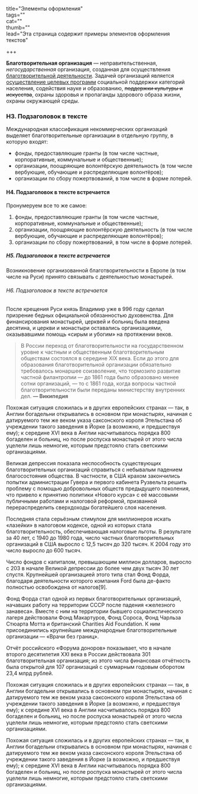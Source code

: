 title="Элементы оформления"  
tags=""  
cat=""  
thumb=""  
lead="Эта страница содержит примеры элементов оформления текстов"  

+++

<strong>Благотворительная организация</strong> — неправительственная, <em>негосударственная</em> организация, созданная для осуществления <a href="https://ru.wikipedia.org/wiki/Благотворительная_организация" target="_blank" rel="noopener">благотворительной деятельности</a>. Задачей организаций является <ins>осуществление целевых программ</ins> социальной поддержки категорий населения, содействия науке и образованию, <del>поддержки культуры и искусства</del>, охраны здоровья и пропаганды здорового образа жизни, охраны окружающей среды.

<h3>H3. Подзаголовок в текcте</h3>

Международная классификация некоммерческих организаций выделяет благотворительные организации в отдельную группу, в которую входят:

<ul>
    <li>фонды, предоставляющие гранты (в том числе частные, корпоративные, коммунальные и общественные);</li>
    <li>организации, поощряющие волонтёрскую деятельность (в том числе вербующие, обучающие и распределяющие волонтёров);</li>
    <li>организации по сбору пожертвований, в том числе в форме лотерей.</li>
</ul>

<h4>H4. Подзаголовок в текcте встречается</h4>

Пронумеруем все то же самое:

<ol>
    <li>фонды, предоставляющие гранты (в том числе частные, корпоративные, коммунальные и общественные);</li>
    <li>организации, поощряющие волонтёрскую деятельность (в том числе вербующие, обучающие и распределяющие волонтёров);</li>
    <li>организации по сбору пожертвований, в том числе в форме лотерей.</li>
</ol>

<h5>H5. Подзаголовок в текcте встречается</h5>

Возникновение организованной благотворительности в Европе (в том числе на Руси) принято связывать с деятельностью монастырей.

<h6>H6. Подзаголовок в текcте встречается</h6>

После крещения Руси князь Владимир уже в 996 году сделал призрение бедных официальной обязанностью духовенства. Для финансирования монастырей, церквей и больниц была введена десятина, и церкви и монастыри оставались организациями, оказывавшими помощь «сирым и убогим» на протяжении веков.

<blockquote>В России переход от благотворительности на государственном уровне к частным и общественным благотворительным обществам состоялся в середине XIX века. Если до этого для образования благотворительной организации обязательно требовалось монаршее соизволение, что тормозило развитие частной филантропии — до 1861 года было образовано менее сотни организаций, — то с 1861 года, когда вопросы частной благотворительности были переданы министерству внутренних дел.
<strong>— Википедия</strong></blockquote>

Похожая ситуация сложилась и в других европейских странах — так, в Англии богадельни открывались в основном при монастырях, начиная с датируемого тем же веком указа саксонского короля Этельстана об учреждении такого заведения в Йорке (а возможно, и предшествуя ему); к середине XVI века в Англии насчитывалось порядка 800 богаделен и больниц, но после роспуска монастырей от этого числа уцелели лишь немногие, которым предстояло стать светскими организациями.

Великая депрессия показала неспособность существующих благотворительных организаций справиться с небывалым падением благосостояния общества. В частности, в США крахом закончились попытки администрации Гувера и первого кабинета Рузвельта решить проблему с помощью добровольных обществ предыдущего поколения, что привело к принятию политики «Нового курса» с её массовыми публичными работами и налоговой реформой, призванной перераспределить сверхдоходы богатейшего слоя населения.

Последняя стала серьёзным стимулом для миллионеров искать «лазейки» в налоговом кодексе, одной из которых стала благотворительность, обеспечивающая налоговые льготы. В результате за 40 лет, с 1940 до 1980 года, число частных благотворительных организаций в США выросло с 12,5 тысяч до 320 тысяч. К 2004 году это число выросло до 600 тысяч.

Число фондов с капиталом, превышающим миллион долларов, выросло с 203 в начале Великой депрессии до более чем двух тысяч 30 лет спустя. Крупнейшей организацией этого типа стал Фонд Форда, благодаря деятельности которого компания Ford была де-факто полностью освобождена от налогов[9].

Фонд Форда стал одной из первых благотворительных организаций, начавших работу на территории СССР после падения «железного занавеса». Вместе с ним на территории бывшего социалистического лагеря действовали Фонд Макартуров, Фонд Сороса, Фонд Чарльза Стюарта Мотта и британский Charities Aid Foundation. К ним присоединились крупнейшие международные благотворительные организации — «Врачи без границ».

Отчёт российского «Форума доноров» показывает, что в начале второго десятилетия XXI века в России действовала 301 благотворительная организация; из этого числа финансовая отчётность была открытой для 107 организаций с суммарным годовым оборотом 23,4 млрд рублей.

Похожая ситуация сложилась и в других европейских странах — так, в Англии богадельни открывались в основном при монастырях, начиная с датируемого тем же веком указа саксонского короля Этельстана об учреждении такого заведения в Йорке (а возможно, и предшествуя ему); к середине XVI века в Англии насчитывалось порядка 800 богаделен и больниц, но после роспуска монастырей от этого числа уцелели лишь немногие, которым предстояло стать светскими организациями.

Похожая ситуация сложилась и в других европейских странах — так, в Англии богадельни открывались в основном при монастырях, начиная с датируемого тем же веком указа саксонского короля Этельстана об учреждении такого заведения в Йорке (а возможно, и предшествуя ему); к середине XVI века в Англии насчитывалось порядка 800 богаделен и больниц, но после роспуска монастырей от этого числа уцелели лишь немногие, которым предстояло стать светскими организациями.